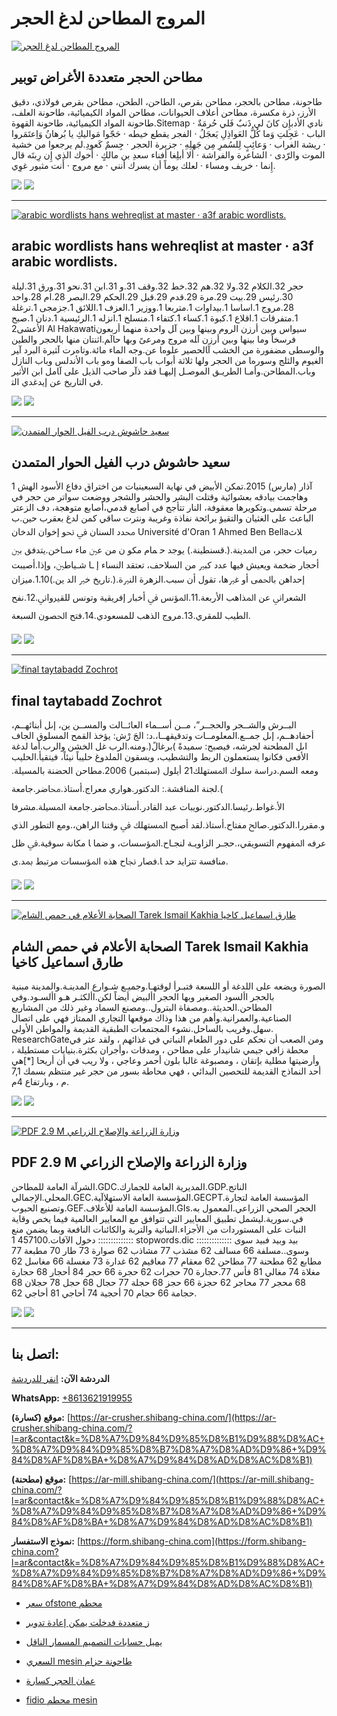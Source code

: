 # المروج المطاحن لدغ الحجر

<a href="https://swt.shibang-china.com/?l=ar&img&k=%D8%A7%D9%84%D9%85%D8%B1%D9%88%D8%AC+%D8%A7%D9%84%D9%85%D8%B7%D8%A7%D8%AD%D9%86+%D9%84%D8%AF%D8%BA+%D8%A7%D9%84%D8%AD%D8%AC%D8%B1" target="_blank">![المروج المطاحن لدغ الحجر](http://static.shibang-china.com/all-800x300/1259.jpg)</a>

## مطاحن الحجر متعددة الأغراض توبير
طاحونة، مطاحن بالحجر، مطاحن بقرص، الطاحن، الطحن، مطاحن بقرص فولاذي، دقيق الأرز، ذرة مكسرة، مطاحن أعلاف الحيوانات، مطاحن المواد الكيميائية، طاحونة العلف، طاحونة المواد الكيميائية، طاحونة القهوة.Sitemap نادي الأدبإِن كانَ لي ذَنبٌ فَلي حُرمَةٌ &middot; الباب &middot; عَجِلتِ وَما كُلُّ العَواذِلِ يَعجَلُ &middot; الفجر يقطع خيطه &middot; حَجّوا مَواليكِ يا بُرهانُ وَاِعتَمَروا &middot; ريشة الغراب &middot; وَعائِبٍ لِلسُمرِ مِن جَهلِهِ &middot; جزيرة الحجر &middot; جِسمٌ كَعودِ.لم يرجعوا من خشية الموت والرّدى &middot; الشاعرة والفراشة &middot; ألا أبلِغا أفناء سعدِ بن مالكٍ &middot; أَخوك الذي إِن رِبتَه قال إِنما &middot; خريف ومساء &middot; لعلك يوماً أن يسرك أنني &middot; مع مروج &middot; أَنت مثبور غوِي.


<a href="https://whatsapp.shibangsoft.com/WhatsApp.php" target="_blank" title="WhatsApp">![](http://static.shibang-china.com/icon/whatsapp.png)</a> <a href="https://swt.shibang-china.com/?l=ar&icon&k=%D8%A7%D9%84%D9%85%D8%B1%D9%88%D8%AC+%D8%A7%D9%84%D9%85%D8%B7%D8%A7%D8%AD%D9%86+%D9%84%D8%AF%D8%BA+%D8%A7%D9%84%D8%AD%D8%AC%D8%B1" target="_blank">![](http://static.shibang-china.com/icon/chat-ar.png)</a>

---

<a href="https://swt.shibang-china.com/?l=ar&img&k=%D8%A7%D9%84%D9%85%D8%B1%D9%88%D8%AC+%D8%A7%D9%84%D9%85%D8%B7%D8%A7%D8%AD%D9%86+%D9%84%D8%AF%D8%BA+%D8%A7%D9%84%D8%AD%D8%AC%D8%B1" target="_blank">![arabic wordlists hans wehreqlist at master · a3f arabic wordlists.](http://static.shibang-china.com/all-800x300/960.jpg)</a>

## arabic wordlists hans wehreqlist at master · a3f arabic wordlists.
حجر 32.الكلام 32.ولا 32.ھم 32.خط 32.وقف 31.و 31.ابن 31.نحو 31.ورق 31.ليلة 30.رئيس 29.بيت 29.مرة 29.قدم 29.قبل 29.الحكم 29.البصر 28.ام 28.واحد 28.مروج 1.اساسا 1.بيداوات 1.متربعا 1.ووزير 1.العزف 1.اللائق 1.جزمجى 1.ترغلة 1.متفرقات 1.اقلاع 1.كبوة 1.كساء 1.كتفاء 1.منسلخ 1.انزله 1.الرئيسية 1.دنان 1.صبح الأعشى2 Al Hakawatiﺳﻴﻮاس وﺑﻴﻦ أرزن اﻟﺮوم وﺑﻴﻨﻬﺎ وﺑﻴﻦ آﻞ واﺣﺪة ﻣﻨﻬﻤﺎ أرﺑﻌﻮن ﻓﺮﺳﺨﺎً وﻣﺎ ﺑﻴﻨﻬﺎ وﺑﻴﻦ أرزن آﻠﻪ ﻣﺮوج وﻣﺮﻋﻰً وﺑﻬﺎ ﺣﺎآﻢ.اﺛﻨﺘﺎن ﻣﻨﻬﺎ ﺑﺎﻟﺤﺠﺮ واﻟﻄﻴﻦ واﻟﻮﺳﻄﻰ ﻣﻀﻔﻮرة ﻣﻦ اﻟﺨﺸﺐ آﺎﻟﺤﺼﻴﺮ ﻋﻠﻮهﺎ ﻋﻦ.وﺟﻪ اﻟﻤﺎء ﻣﺎﺋﺔ.وﺗﺎهﺮت آﺜﻴﺮة اﻟﺒﺮد آﻴﺮ اﻟﻐﻴﻮم واﻟﺜﻠﺞ وﺳﻮرهﺎ ﻣﻦ اﻟﺤﺠﺮ وﻟﻬﺎ ﺛﻼﺛﺔ أﺑﻮاب ﺑﺎب اﻟﺼﻔﺎ وهﻮ ﺑﺎب اﻷﻧﺪﻟﺲ وﺑﺎب اﻟﻨﺎزل وﺑﺎب.اﻟﻤﻄﺎﺣﻦ.وأﻣـﺎ اﻟﻄﺮﻳـﻖ اﻟﻤﻮﺻـﻞ إﻟﻴﻬـﺎ ﻓﻘﺪ ذآﺮ ﺻﺎﺣﺐ اﻟﺬﻳﻞ ﻋﻠﻰ آﺎﻣﻞ اﺑﻦ اﻷﺛﻴﺮ ﻓﻲ اﻟﺘﺎرﻳﺦ ﻋﻦ إﻳﺪﻏﺪي اﻟﺘ.


<a href="https://whatsapp.shibangsoft.com/WhatsApp.php" target="_blank" title="WhatsApp">![](http://static.shibang-china.com/icon/whatsapp.png)</a> <a href="https://swt.shibang-china.com/?l=ar&icon&k=%D8%A7%D9%84%D9%85%D8%B1%D9%88%D8%AC+%D8%A7%D9%84%D9%85%D8%B7%D8%A7%D8%AD%D9%86+%D9%84%D8%AF%D8%BA+%D8%A7%D9%84%D8%AD%D8%AC%D8%B1" target="_blank">![](http://static.shibang-china.com/icon/chat-ar.png)</a>

---

<a href="https://swt.shibang-china.com/?l=ar&img&k=%D8%A7%D9%84%D9%85%D8%B1%D9%88%D8%AC+%D8%A7%D9%84%D9%85%D8%B7%D8%A7%D8%AD%D9%86+%D9%84%D8%AF%D8%BA+%D8%A7%D9%84%D8%AD%D8%AC%D8%B1" target="_blank">![سعيد حاشوش درب الفيل الحوار المتمدن](http://static.shibang-china.com/all-800x300/389.jpg)</a>

## سعيد حاشوش درب الفيل الحوار المتمدن
1 آذار (مارس) 2015.تمكن الأبيض في نهاية السبعينيات من اختراق دفاع الأسود الهش وهاجمت بيادقه بعشوائية وقتلت البشر والحشر والشجر ووضعت سواتر من حجر في مرحلة تسمى.وتكويرها معقوفة، النار تتأجج في أصابع قدمي،أصابع متوهجة، دف الزعتر الباعث على الغثيان والتقيؤ برائحة نفاذة وغريبة ونترت ساقي كمن لدغ بعقرب حين.ﺏ ﳏﺪﺩ ﺍﻟﺴﻨﺎﻥ ﰲ ﳓﻮ ﺇﺧﻮﺍﻥ ﺍﻟﺪﺧﺎﻥ Université d&#39;Oran 1 Ahmed Ben Bellaﻼﺙ ﺭﻣﻴﺎﺕ ﺣﺠﺮ، ﻣﻦ ﺍﳌﺪﻳﻨﺔ.(.ﻗﺴﻨﻄﻴﻨﺔ.) ﻳﻮﺟﺪ ﺣ ﻤﺎﻡ ﻣﻜﻮ ﻥ ﻣﻦ ﻋﲔ ﻣﺎﺀ ﺳـﺎﺧﻦ.ﻳﺘﺪﻓﻖ ﺑﲔ ﺃﺣﺠﺎﺭ ﺿﺨﻤﺔ ﻭﻳﻌﻴﺶ ﻓﻴﻬﺎ ﻋﺪﺩ ﻛﺒﲑ ﻣﻦ ﺍﻟﺴﻼﺣﻒ، ﺗﻌﺘﻘﺪ ﺍﻟﻨﺴﺎﺀ ﺇ ـﺎ ﺷـﻴﺎﻃﲔ، ﻭﺇﺫﺍ.ﺃﺻﻴﺒﺖ ﺇﺣﺪﺍﻫﻦ ﺑﺎﳊﻤﻰ ﺃﻭ ﻏﲑﻫﺎ، ﺗﻘﻮﻝ ﺃﻥ ﺳﺒﺐ.ﺍﻟﺰﻫﺮﺓ ﺍﻟﻨﲑﺓ.(.ﺗﺎﺭﻳﺦ ﺧﲑ ﺍﻟﺪ ﻳﻦ.)1.10.ﻣﻴﺰﺍﻥ ﺍﻟﺸﻌﺮﺍﱐ ﻋﻦ ﺍﳌﺬﺍﻫﺐ ﺍﻷﺭﺑﻌﺔ.11.ﺍﳌﺆﻧﺲ ﰲ ﺃﺧﺒﺎﺭ ﺇﻓﺮﻳﻘﻴﺔ ﻭﺗﻮﻧﺲ ﻟﻠﻘﲑﻭﺍﱐ.12.ﻧﻔﺢ ﺍﻟﻄﻴﺐ ﻟﻠﻤﻘﺮﻱ.13.ﻣﺮﻭﺝ ﺍﻟﺬﻫﺐ ﻟﻠﻤﺴﻌﻮﺩﻱ.14.ﻓﺘﺢ ﺍﳊﺼﻮﻥ ﺍﻟﺴﺒﻌﺔ.


<a href="https://whatsapp.shibangsoft.com/WhatsApp.php" target="_blank" title="WhatsApp">![](http://static.shibang-china.com/icon/whatsapp.png)</a> <a href="https://swt.shibang-china.com/?l=ar&icon&k=%D8%A7%D9%84%D9%85%D8%B1%D9%88%D8%AC+%D8%A7%D9%84%D9%85%D8%B7%D8%A7%D8%AD%D9%86+%D9%84%D8%AF%D8%BA+%D8%A7%D9%84%D8%AD%D8%AC%D8%B1" target="_blank">![](http://static.shibang-china.com/icon/chat-ar.png)</a>

---

<a href="https://swt.shibang-china.com/?l=ar&img&k=%D8%A7%D9%84%D9%85%D8%B1%D9%88%D8%AC+%D8%A7%D9%84%D9%85%D8%B7%D8%A7%D8%AD%D9%86+%D9%84%D8%AF%D8%BA+%D8%A7%D9%84%D8%AD%D8%AC%D8%B1" target="_blank">![final taytabadd Zochrot](http://static.shibang-china.com/all-800x300/860.jpg)</a>

## final taytabadd Zochrot
البــرش والشــجر والحجــر”، مــن أســماء العائــالت والمســن ين، إىل أبنائهــم، أحفادهــم، إىل جمــع.المعلومــات وتدقيقهــا،.د: الجَ رْش: يؤخذ القمح المسلوق الجاف اىل المطحنة لجرشه، فيصبح: سميدةً )برغالً(.ومنه.الرب غل الخشن والرب.أما لدغة الأفعى فكانوا يستعملون الربط والتشطيب، ويسقون الملدوغ حليباً نيئاً، فيتقيأ.الحليب ومعه السم.ﺩﺭﺍﺳﺔ ﺳﻠﻮﻙ ﺍﳌﺴﺘﻬﻠﻚ21 أيلول (سبتمبر) 2006.ﻣﻄﺎﺣﻦ اﻟﺤﻀﻨﺔ ﺑﺎﻟﻤﺴﯿﻠﺔ. ).ﻟﺠﻨﺔ اﻟﻤﻨﺎﻗﺸﺔ.: ﺍﻟﺪﻛﺘﻮﺭ.ﻫﻮﺍﺭﻱ ﻣﻌﺮﺍﺝ.ﺃﺳﺘﺎﺫ.ﳏﺎﺿﺮ.ﺟﺎﻣﻌﺔ ﺍﻷ.ﻏﻮﺍﻁ.ﺭﺋﻴﺴﺎ.ﺍﻟﺪﻛﺘﻮﺭ.ﻧﻮﻳﺒﺎﺕ ﻋﺒﺪ ﺍﻟﻘﺎﺩﺭ.ﺃﺳﺘﺎﺫ.ﳏﺎﺿﺮ.ﺟﺎﻣﻌﺔ ﺍﳌﺴﻴﻠﺔ.ﻣﺸﺮﻓﺎ ﻭ.ﻣﻘﺮﺭﺍ.ﺍﻟﺪﻛﺘﻮﺭ.ﺻﺎﱀ ﻣﻔﺘﺎﺡ.ﺃﺳﺘﺎﺫ.ﻟﻘﺪ ﺃﺻﺒﺢ ﺍﳌﺴﺘﻬﻠﻚ ﰲ ﻭﻗﺘﻨﺎ ﺍﻟﺮﺍﻫﻦ،.ﻭﻣﻊ ﺍﻟﺘﻄﻮﺭ ﺍﻟﺬﻱ ﻋﺮﻓﻪ ﺍﳌﻔﻬﻮﻡ ﺍﻟﺘﺴﻮﻳﻘﻲ،.ﺣﺠـﺮ ﺍﻟﺰﺍﻭﻳـﺔ ﻟﻨﺠـﺎﺡ.ﺍﳌﺆﺳﺴﺎﺕ، ﻭ ﺿﻤﺎ ﺎ ﻣﻜﺎﻧﺔ ﺳﻮﻗﻴﺔ.ﰲ ﻇﻞ ﻣﻨﺎﻓﺴﺔ ﺗﺘﺰﺍﻳﺪ ﺣﺪ ﺎ.ﻓﺼﺎﺭ ﳒﺎﺡ ﻫﺬﻩ ﺍﳌﺆﺳﺴﺎﺕ ﻣﺮﺗﺒﻂ ﲟﺪ.ﻯ.


<a href="https://whatsapp.shibangsoft.com/WhatsApp.php" target="_blank" title="WhatsApp">![](http://static.shibang-china.com/icon/whatsapp.png)</a> <a href="https://swt.shibang-china.com/?l=ar&icon&k=%D8%A7%D9%84%D9%85%D8%B1%D9%88%D8%AC+%D8%A7%D9%84%D9%85%D8%B7%D8%A7%D8%AD%D9%86+%D9%84%D8%AF%D8%BA+%D8%A7%D9%84%D8%AD%D8%AC%D8%B1" target="_blank">![](http://static.shibang-china.com/icon/chat-ar.png)</a>

---

<a href="https://swt.shibang-china.com/?l=ar&img&k=%D8%A7%D9%84%D9%85%D8%B1%D9%88%D8%AC+%D8%A7%D9%84%D9%85%D8%B7%D8%A7%D8%AD%D9%86+%D9%84%D8%AF%D8%BA+%D8%A7%D9%84%D8%AD%D8%AC%D8%B1" target="_blank">![الصحابة الأعلام في حمص الشام Tarek Ismail Kakhia طارق اسماعيل كاخيا](http://static.shibang-china.com/all-800x300/212.jpg)</a>

## الصحابة الأعلام في حمص الشام Tarek Ismail Kakhia طارق اسماعيل كاخيا
الصورة ويضعه على اللدغة أو اللسعة فتبـرأ لوقتهـا.وجميـع شـوارع المدينـة.والمدينة مبنية بالحجر األسود الصغير وبها الحجر األبيض أيضاً لكن.األكثـر هـو األسـود.وفي المطاحن.الحديثة..ومصفاة البترول..ومصنع السماد وغير ذلك من المشاريع الصناعية.والعمرانية.وأهم من هذا وذاك موقعها التجاري الممتاز فهي على اتصال سهل.وقريب بالساحل.نشوء المجتمعات الطبقية القديمة والمواطن الأولى. ResearchGateومن الصعب أن نحكم على دور الطعام النباتي في غذائهم ، ولقد عثر في محطة زافي جيمي شانيدار على مطاحن ، ومدقات ،وأجران بكثرة.بنيايات مستطيلة ، وأرضيتها مطلية بإتقان ، ومصبوغة غالبا بلون أحمر وعاجي ، ولا ريب في أن أريحا [*]هي أحد النماذج القديمة للتحصين البدائي ، فهي محاطة بسور من حجر غير منتظم بسمك 7,1 م ، وبارتفاع 4م.


<a href="https://whatsapp.shibangsoft.com/WhatsApp.php" target="_blank" title="WhatsApp">![](http://static.shibang-china.com/icon/whatsapp.png)</a> <a href="https://swt.shibang-china.com/?l=ar&icon&k=%D8%A7%D9%84%D9%85%D8%B1%D9%88%D8%AC+%D8%A7%D9%84%D9%85%D8%B7%D8%A7%D8%AD%D9%86+%D9%84%D8%AF%D8%BA+%D8%A7%D9%84%D8%AD%D8%AC%D8%B1" target="_blank">![](http://static.shibang-china.com/icon/chat-ar.png)</a>

---

<a href="https://swt.shibang-china.com/?l=ar&img&k=%D8%A7%D9%84%D9%85%D8%B1%D9%88%D8%AC+%D8%A7%D9%84%D9%85%D8%B7%D8%A7%D8%AD%D9%86+%D9%84%D8%AF%D8%BA+%D8%A7%D9%84%D8%AD%D8%AC%D8%B1" target="_blank">![PDF 2.9 M وزارة الزراعة والإصلاح الزراعي](http://static.shibang-china.com/all-800x300/1325.jpg)</a>

## PDF 2.9 M وزارة الزراعة والإصلاح الزراعي
اﻟﺸﺮآﺔ اﻟﻌﺎﻣﺔ ﻟﻠﻤﻄﺎﺣﻦ.GDC.اﻟﻤﺪﻳﺮﻳﺔ اﻟﻌﺎﻣﺔ ﻟﻠﺠﻤﺎرك.GDP.اﻟﻨﺎﺗﺞ اﻟﻤﺤﻠﻲ.اﻹﺟﻤﺎﻟﻲ.GEC.اﻟﻤﺆﺳﺴﺔ اﻟﻌﺎﻣﺔ اﻻﺳﺘﻬﻼآﻴﺔ.GECPT.اﻟﻤﺆﺳﺴﺔ اﻟﻌﺎﻣﺔ ﻟﺘﺠﺎرة وﺗﺼﻨﻴﻊ اﻟﺤﺒﻮب.GEF.اﻟﻤﺆﺳﺴﺔ اﻟﻌﺎﻣﺔ ﻟﻸﻋﻼف.GIs.اﻟﺤﺠﺮ اﻟﺼﺤﻲ اﻟﺰراﻋﻲ.اﻟﻤﻌﻤﻮل ﺑﻪ ﻓﻲ.ﺳﻮرﻳﺔ.ﻟﻴﺸﻤﻞ ﺗﻄﺒﻴﻖ اﻟﻤﻌﺎﻳﻴﺮ اﻟﺘﻲ ﺗﺘﻮاﻓﻖ ﻣﻊ اﻟﻤﻌﺎﻳﻴﺮ اﻟﻌﺎﻟﻤﻴﺔ ﻓﻴﻤﺎ ﻳﺨﺺ وﻗﺎﻳﺔ اﻟﻨﺒﺎت ﻋﻠﻰ اﻟﻤﺴﺘﻮردات ﻣﻦ اﻷﺟﺰاء.اﻟﻨﺒﺎﺗﻴﺔ واﻟﺘﺮﺑﺔ واﻟﻜﺎﺋﻨﺎت اﻟﻨﺎﻓﻌﺔ وﺑﻤﺎ ﻳﻀﻤﻦ ﻣﻨﻊ دﺧﻮل اﻵﻓﺎت.457100 1 :::::::::::::: stopwords.dic :::::::::::::: بيد وبيد فبيد سوى وسوى..مسلفة 66 مسالف 62 مشذب 77 مشاذب 62 صوارة 73 طار 70 مطبعة 77 مطابع 62 مطحنة 77 مطاحن 62 معقام 77 معاقيم 62 غدارة 73 مغسلة 66 مغاسل 62 مغلاة 74 مغالي 81 فأس 77.حجارة 70 حجرات 62 حجرة 66 حجر 84 أحجار 68 حجارة 68 محجر 77 محاجر 62 حجزة 66 حجز 68 حجلة 77 حجال 68 حجل 78 حجلان 68 حجامة 66 حجام 70 أحجية 74 أحاجي 81 أحاجي 62.


<a href="https://whatsapp.shibangsoft.com/WhatsApp.php" target="_blank" title="WhatsApp">![](http://static.shibang-china.com/icon/whatsapp.png)</a> <a href="https://swt.shibang-china.com/?l=ar&icon&k=%D8%A7%D9%84%D9%85%D8%B1%D9%88%D8%AC+%D8%A7%D9%84%D9%85%D8%B7%D8%A7%D8%AD%D9%86+%D9%84%D8%AF%D8%BA+%D8%A7%D9%84%D8%AD%D8%AC%D8%B1" target="_blank">![](http://static.shibang-china.com/icon/chat-ar.png)</a>

---
## اتصل بنا:

**الدردشة الآن:** [انقر للدردشة](https://swt.shibang-china.com?l=ar&contact&k=%D8%A7%D9%84%D9%85%D8%B1%D9%88%D8%AC+%D8%A7%D9%84%D9%85%D8%B7%D8%A7%D8%AD%D9%86+%D9%84%D8%AF%D8%BA+%D8%A7%D9%84%D8%AD%D8%AC%D8%B1)

**WhatsApp:**  [+8613621919955](https://whatsapp.shibangsoft.com/WhatsApp.php)

**موقع (كسارة):** [https://ar-crusher.shibang-china.com/](https://ar-crusher.shibang-china.com/?l=ar&contact&k=%D8%A7%D9%84%D9%85%D8%B1%D9%88%D8%AC+%D8%A7%D9%84%D9%85%D8%B7%D8%A7%D8%AD%D9%86+%D9%84%D8%AF%D8%BA+%D8%A7%D9%84%D8%AD%D8%AC%D8%B1)

**موقع (مطحنة):** [https://ar-mill.shibang-china.com/](https://ar-mill.shibang-china.com/?l=ar&contact&k=%D8%A7%D9%84%D9%85%D8%B1%D9%88%D8%AC+%D8%A7%D9%84%D9%85%D8%B7%D8%A7%D8%AD%D9%86+%D9%84%D8%AF%D8%BA+%D8%A7%D9%84%D8%AD%D8%AC%D8%B1)

**نموذج الاستفسار:** [https://form.shibang-china.com](https://form.shibang-china.com?l=ar&contact&k=%D8%A7%D9%84%D9%85%D8%B1%D9%88%D8%AC+%D8%A7%D9%84%D9%85%D8%B7%D8%A7%D8%AD%D9%86+%D9%84%D8%AF%D8%BA+%D8%A7%D9%84%D8%AD%D8%AC%D8%B1)

* [سعر ofstone محطم](../30/%D8%B3%D8%B9%D8%B1%20ofstone%20%D9%85%D8%AD%D8%B7%D9%85.md)

* [ز متعددة فدخلت يمكن إعادة تدوير](../27/%D8%B2%20%D9%85%D8%AA%D8%B9%D8%AF%D8%AF%D8%A9%20%D9%81%D8%AF%D8%AE%D9%84%D8%AA%20%D9%8A%D9%85%D9%83%D9%86%20%D8%A5%D8%B9%D8%A7%D8%AF%D8%A9%20%D8%AA%D8%AF%D9%88%D9%8A%D8%B1.md)

* [يميل حسابات التصميم المسمار الناقل](../30/%D9%8A%D9%85%D9%8A%D9%84%20%D8%AD%D8%B3%D8%A7%D8%A8%D8%A7%D8%AA%20%D8%A7%D9%84%D8%AA%D8%B5%D9%85%D9%8A%D9%85%20%D8%A7%D9%84%D9%85%D8%B3%D9%85%D8%A7%D8%B1%20%D8%A7%D9%84%D9%86%D8%A7%D9%82%D9%84.md)

* [السعري mesin طاحونة حزام](../26/%D8%A7%D9%84%D8%B3%D8%B9%D8%B1%D9%8A%20mesin%20%D8%B7%D8%A7%D8%AD%D9%88%D9%86%D8%A9%20%D8%AD%D8%B2%D8%A7%D9%85.md)

* [عمان الحجر كسارة](../28/%D8%B9%D9%85%D8%A7%D9%86%20%D8%A7%D9%84%D8%AD%D8%AC%D8%B1%20%D9%83%D8%B3%D8%A7%D8%B1%D8%A9.md)

* [fidio محطم mesin](../29/fidio%20%D9%85%D8%AD%D8%B7%D9%85%20mesin.md)